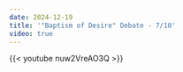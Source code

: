 ```yaml
---
date: 2024-12-19
title: '"Baptism of Desire" Debate - 7/10'
video: true
---
```



{{< youtube nuw2VreAO3Q >}}
